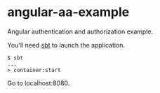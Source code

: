 angular-aa-example
==================

Angular authentication and authorization example.

You'll need [sbt](http://www.scala-sbt.org/) to launch the application.

    $ sbt
    ...
    > container:start

Go to localhost:8080.
